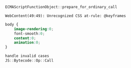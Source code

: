 ```cpp
ECMAScriptFunctionObject::prepare_for_ordinary_call
```
```log
WebContent(49:49): Unrecognized CSS at-rule: @keyframes

```
```css
body {
	image-rendering:0;
	font-smooth:0;
	content:0;
	animation:0;
}
```
```cpp
handle invalid cases
JS::Bytecode::Op::Call
```